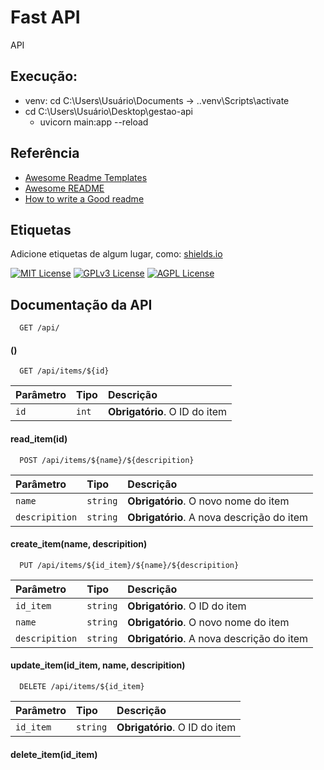 
# Fast API

API 
## Execução:
  - venv: cd C:\Users\Usuário\Documents -> .\.venv\Scripts\activate
  - cd C:\Users\Usuário\Desktop\gestao-api
    - uvicorn main:app --reload
## Referência

 - [Awesome Readme Templates](https://awesomeopensource.com/project/elangosundar/awesome-README-templates)
 - [Awesome README](https://github.com/matiassingers/awesome-readme)
 - [How to write a Good readme](https://bulldogjob.com/news/449-how-to-write-a-good-readme-for-your-github-project)


## Etiquetas

Adicione etiquetas de algum lugar, como: [shields.io](https://shields.io/)

[![MIT License](https://img.shields.io/badge/License-MIT-green.svg)](https://choosealicense.com/licenses/mit/)
[![GPLv3 License](https://img.shields.io/badge/License-GPL%20v3-yellow.svg)](https://opensource.org/licenses/)
[![AGPL License](https://img.shields.io/badge/license-AGPL-blue.svg)](http://www.gnu.org/licenses/agpl-3.0)


## Documentação da API


```http
  GET /api/
```
#### ()


```http
  GET /api/items/${id}
```
| Parâmetro   | Tipo       | Descrição                                   |
| :---------- | :--------- | :------------------------------------------ |
| `id`      | `int` | **Obrigatório**. O ID do item |
#### read_item(id)

```http
  POST /api/items/${name}/${descripition}
```
| Parâmetro   | Tipo       | Descrição                                   |
| :---------- | :--------- | :------------------------------------------ |
| `name` | `string` | **Obrigatório**. O novo nome do item |
| `descripition` | `string` | **Obrigatório**. A nova descrição do item |
#### create_item(name, descripition)

```http
  PUT /api/items/${id_item}/${name}/${descripition}
```
| Parâmetro   | Tipo       | Descrição                                   |
| :---------- | :--------- | :------------------------------------------ |
| `id_item`      | `string` | **Obrigatório**. O ID do item |
| `name`      | `string` | **Obrigatório**. O novo nome do item |
| `descripition`| `string` | **Obrigatório**. A nova descrição do item |
#### update_item(id_item, name, descripition)

```http
  DELETE /api/items/${id_item}
```
| Parâmetro   | Tipo       | Descrição                                   |
| :---------- | :--------- | :------------------------------------------ |
|`id_item`| `string`|**Obrigatório**. O ID do item |
#### delete_item(id_item)
